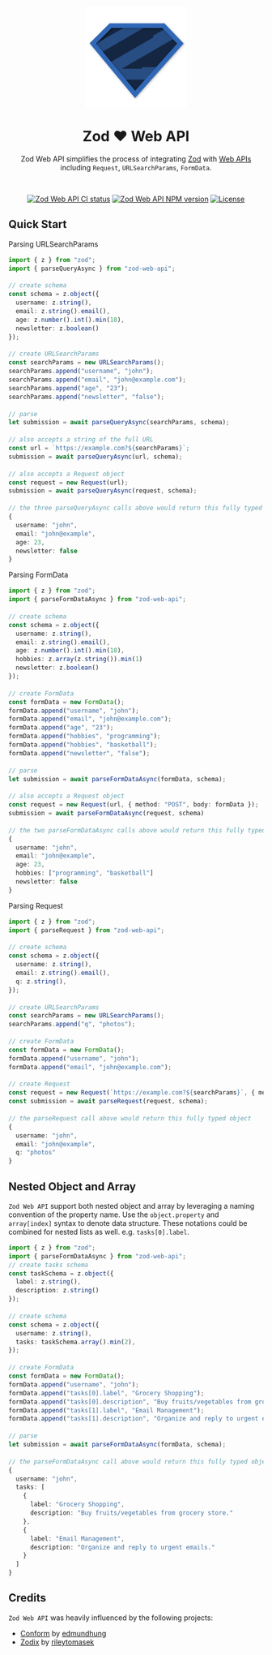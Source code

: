 <p align="center">
  <img src="zod-logo.svg" width="200px" align="center" alt="Zod logo" />
  <h1 align="center">Zod ❤️ Web API</h1>
  <p align="center">
    Zod Web API simplifies the process of integrating <a href="https://github.com/colinhacks/zod">Zod</a> with <a href="https://developer.mozilla.org/en-US/docs/Web/API">Web APIs</a> including <code>Request</code>, <code>URLSearchParams</code>, <code>FormData</code>.
  </p>
</p>
<br/>
<p align="center">
<a href="https://github.com/ottersoft-x/zod-web-api/actions?query=branch%3Amain"><img src="https://github.com/ottersoft-x/zod-web-api/actions/workflows/main.yml/badge.svg?event=push&branch=main" alt="Zod Web API CI status" /></a>
<a href="https://www.npmjs.com/package/zod-web-api" rel="nofollow"><img src="https://img.shields.io/npm/v/zod-web-api.svg?color=0c0" alt="Zod Web API NPM version"></a>
<a href="https://opensource.org/licenses/MIT" rel="nofollow"><img src="https://img.shields.io/github/license/ottersoft-x/zod-web-api" alt="License"></a>
</p>

## Quick Start

Parsing URLSearchParams

```ts
import { z } from "zod";
import { parseQueryAsync } from "zod-web-api";

// create schema
const schema = z.object({
  username: z.string(),
  email: z.string().email(),
  age: z.number().int().min(18),
  newsletter: z.boolean()
});

// create URLSearchParams
const searchParams = new URLSearchParams();
searchParams.append("username", "john");
searchParams.append("email", "john@example.com");
searchParams.append("age", "23");
searchParams.append("newsletter", "false");

// parse
let submission = await parseQueryAsync(searchParams, schema);

// also accepts a string of the full URL
const url = `https://example.com?${searchParams}`;
submission = await parseQueryAsync(url, schema);

// also accepts a Request object
const request = new Request(url);
submission = await parseQueryAsync(request, schema);

// the three parseQueryAsync calls above would return this fully typed object
{
  username: "john",
  email: "john@example",
  age: 23,
  newsletter: false
}

```

Parsing FormData

```ts
import { z } from "zod";
import { parseFormDataAsync } from "zod-web-api";

// create schema
const schema = z.object({
  username: z.string(),
  email: z.string().email(),
  age: z.number().int().min(18),
  hobbies: z.array(z.string()).min(1)
  newsletter: z.boolean()
});

// create FormData
const formData = new FormData();
formData.append("username", "john");
formData.append("email", "john@example.com");
formData.append("age", "23");
formData.append("hobbies", "programming");
formData.append("hobbies", "basketball");
formData.append("newsletter", "false");

// parse
let submission = await parseFormDataAsync(formData, schema);

// also accepts a Request object
const request = new Request(url, { method: "POST", body: formData });
submission = await parseFormDataAsync(request, schema)

// the two parseFormDataAsync calls above would return this fully typed object
{
  username: "john",
  email: "john@example",
  age: 23,
  hobbies: ["programming", "basketball"]
  newsletter: false
}

```

Parsing Request

```ts
import { z } from "zod";
import { parseRequest } from "zod-web-api";

// create schema
const schema = z.object({
  username: z.string(),
  email: z.string().email(),
  q: z.string(),
});

// create URLSearchParams
const searchParams = new URLSearchParams();
searchParams.append("q", "photos");

// create FormData
const formData = new FormData();
formData.append("username", "john");
formData.append("email", "john@example.com");

// create Request
const request = new Request(`https://example.com?${searchParams}`, { method: "POST", body: formData });
const submission = await parseRequest(request, schema);

// the parseRequest call above would return this fully typed object
{
  username: "john",
  email: "john@example",
  q: "photos"
}

```

## Nested Object and Array

`Zod Web API` support both nested object and array by leveraging a naming convention of the property name. Use the `object.property` and `array[index]` syntax to denote data structure. These notations could be combined for nested lists as well. e.g. `tasks[0].label`.

```ts
import { z } from "zod";
import { parseFormDataAsync } from "zod-web-api";
// create tasks schema
const taskSchema = z.object({
  label: z.string(),
  description: z.string()
});

// create schema
const schema = z.object({
  username: z.string(),
  tasks: taskSchema.array().min(2),
});

// create FormData
const formData = new FormData();
formData.append("username", "john");
formData.append("tasks[0].label", "Grocery Shopping");
formData.append("tasks[0].description", "Buy fruits/vegetables from grocery store.")
formData.append("tasks[1].label", "Email Management");
formData.append("tasks[1].description", "Organize and reply to urgent emails.")

// parse
let submission = await parseFormDataAsync(formData, schema);

// the parseFormDataAsync call above would return this fully typed object
{
  username: "john",
  tasks: [
    {
      label: "Grocery Shopping",
      description: "Buy fruits/vegetables from grocery store."
    },
    {
      label: "Email Management",
      description: "Organize and reply to urgent emails."
    }
  ]
}
```

## Credits

`Zod Web API` was heavily influenced by the following projects:

- [Conform](https://github.com/edmundhung/conform) by [edmundhung](https://github.com/edmundhung)
- [Zodix](https://github.com/rileytomasek/zodix) by [rileytomasek](https://github.com/rileytomasek)
